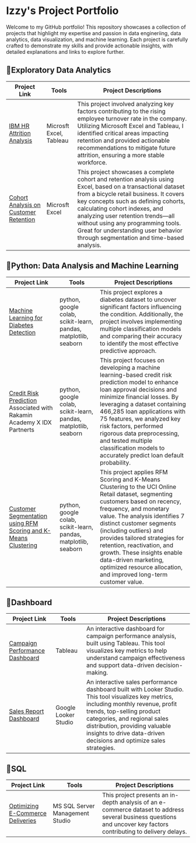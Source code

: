 # Izzy's Project Portfolio
Welcome to my GitHub portfolio! This repository showcases a collection of projects that highlight my expertise and passion in data engineriing, data analytics, data visualization, and machine learning. Each project is carefully crafted to demonstrate my skills and provide actionable insights, with detailed explanations and links to explore further.

## 📂Exploratory Data Analytics
|**Project Link**|**Tools**|**Project Descriptions**|
|---|---|---|
|[IBM HR Attrition Analysis](https://drive.google.com/file/d/1F6zAgWYYo5MW0RSJcc2amlV8H6SVegZP/view?usp=drive_link)|Microsft Excel, Tableau|This project involved analyzing key factors contributing to the rising employee turnover rate in the company. Utilizing Microsoft Excel and Tableau, I identified critical areas impacting retention and provided actionable recommendations to mitigate future attrition, ensuring a more stable workforce.|
|[Cohort Analysis on Customer Retention](https://drive.google.com/file/d/1QNkdippZOLcaUoi8ogDANpdDlrqnLrYN/view?usp=drive_link)|Microsft Excel|This project showcases a complete cohort and retention analysis using Excel, based on a transactional dataset from a bicycle retail business. It covers key concepts such as defining cohorts, calculating cohort indexes, and analyzing user retention trends—all without using any programming tools. Great for understanding user behavior through segmentation and time-based analysis.|

## 📂Python: Data Analysis and Machine Learning
|**Project Link**|**Tools**|**Project Descriptions**|
|---|---|---|
|[Machine Learning for Diabetes Detection](https://github.com/mnurfaizy/diabetes_prediction)|python, google colab, scikit-learn, pandas, matplotlib, seaborn|This project explores a diabetes dataset to uncover significant factors influencing the condition. Additionally, the project involves implementing multiple classification models and comparing their accuracy to identify the most effective predictive approach.|
|[Credit Risk Prediction](https://github.com/mnurfaizy/Credit_Analysis_and_Prediction) Associated with Rakamin Academy X IDX Partnerts|python, google colab, scikit-learn, pandas, matplotlib, seaborn|This project focuses on developing a machine learning-based credit risk prediction model to enhance loan approval decisions and minimize financial losses. By leveraging a dataset containing 466,285 loan applications with 75 features, we analyzed key risk factors, performed rigorous data preprocessing, and tested multiple classification models to accurately predict loan default probability.|
|[Customer Segmentation using RFM Scoring and K-Means Clustering](https://github.com/mnurfaizy/customer_segmentation_using_rfm_kmeans_clustering)|python, google colab, scikit-learn, pandas, matplotlib, seaborn|This project applies RFM Scoring and K-Means Clustering to the UCI Online Retail dataset, segmenting customers based on recency, frequency, and monetary value. The analysis identifies 7 distinct customer segments (including outliers) and provides tailored strategies for retention, reactivation, and growth. These insights enable data-driven marketing, optimized resource allocation, and improved long-term customer value.|

## 📂Dashboard
|**Project Link**|**Tools**|**Project Descriptions**|
|---|---|---|
|[Campaign Performance Dashboard](https://github.com/Izzyyka/ABCJewelryCampaignPerformanceDashboard/blob/main/README.md)|Tableau|An interactive dashboard for campaign performance analysis, built using Tableau. This tool visualizes key metrics to help understand campaign effectiveness and support data-driven decision-making.|
|[Sales Report Dashboard](https://github.com/Izzyyka/Sales-Report-Dashboard)|Google Looker Studio|An interactive sales performance dashboard built with Looker Studio. This tool visualizes key metrics, including monthly revenue, profit trends, top-selling product categories, and regional sales distribution, providing valuable insights to drive data-driven decisions and optimize sales strategies.|

## 📂SQL
|**Project Link**|**Tools**|**Project Descriptions**|
|---|---|---|
|[Optimizing E-Commerce Deliveries](https://github.com/mnurfaizy/optimizing-ecommerce-deliveries)|MS SQL Server Management Studio|This project presents an in-depth analysis of an e-commerce dataset to address several business questions and uncover key factors contributing to delivery delays.|

<!---
Izzyyka/Izzyyka is a ✨ special ✨ repository because its `README.md` (this file) appears on your GitHub profile.
You can click the Preview link to take a look at your changes.
--->
